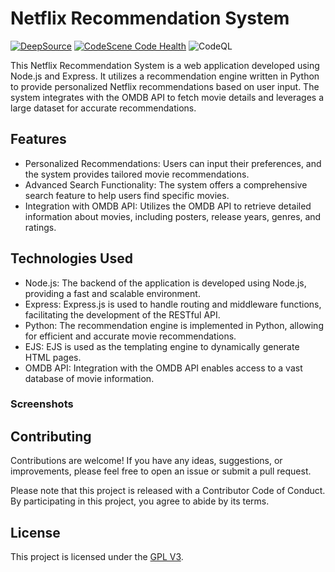 # Netflix Recommendation System
[![DeepSource](https://app.deepsource.com/gh/IntegerAlex/netflix-recommendation-system.svg/?label=resolved+issues&show_trend=true&token=Wf2-GuVUSjTodDd2sMJ2zYrm)](https://app.deepsource.com/gh/IntegerAlex/netflix-recommendation-system/)
[![CodeScene Code Health](https://codescene.io/projects/51785/status-badges/code-health)](https://codescene.io/projects/51785)
![CodeQL](https://github.com/IntegerAlex/netflix-recommendation-system/workflows/CodeQL/badge.svg)

This Netflix Recommendation System is a web application developed using Node.js and Express. It utilizes a recommendation engine written in Python to provide personalized Netflix recommendations based on user input. The system integrates with the OMDB API to fetch movie details and leverages a large dataset for accurate recommendations.

## Features

- Personalized Recommendations: Users can input their preferences, and the system provides tailored movie recommendations.
- Advanced Search Functionality: The system offers a comprehensive search feature to help users find specific movies.
- Integration with OMDB API: Utilizes the OMDB API to retrieve detailed information about movies, including posters, release years, genres, and ratings.

## Technologies Used

- Node.js: The backend of the application is developed using Node.js, providing a fast and scalable environment.
- Express: Express.js is used to handle routing and middleware functions, facilitating the development of the RESTful API.
- Python: The recommendation engine is implemented in Python, allowing for efficient and accurate movie recommendations.
- EJS: EJS is used as the templating engine to dynamically generate HTML pages.
- OMDB API: Integration with the OMDB API enables access to a vast database of movie information.

### Screenshots

## Contributing

Contributions are welcome! If you have any ideas, suggestions, or improvements, please feel free to open an issue or submit a pull request.

Please note that this project is released with a Contributor Code of Conduct. By participating in this project, you agree to abide by its terms.

## License

This project is licensed under the [GPL V3](LICENSE).
